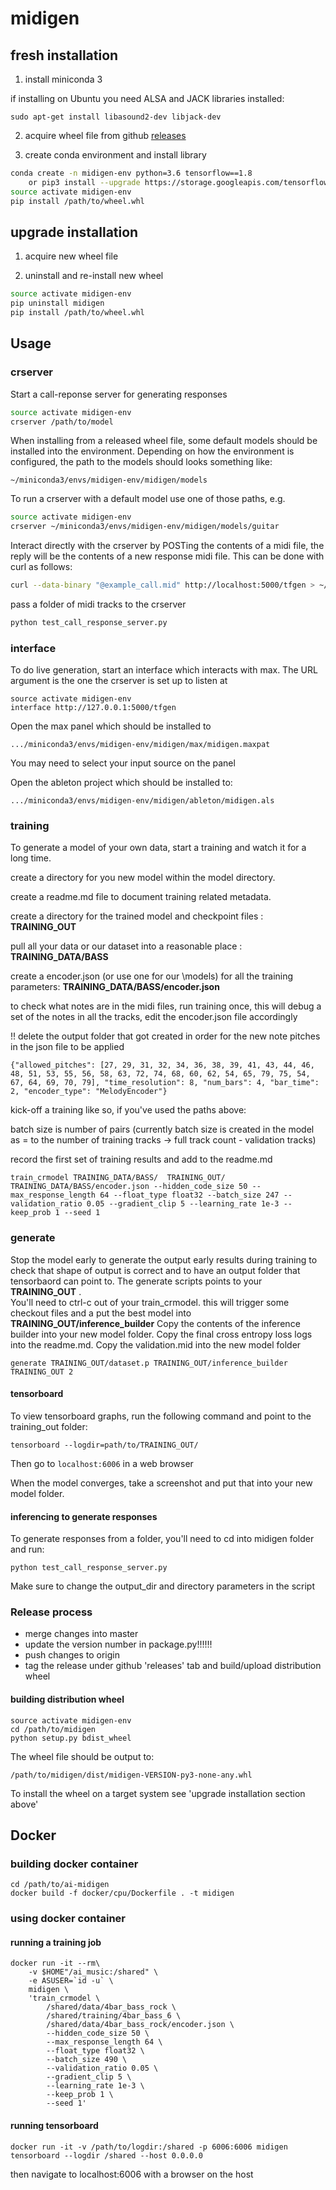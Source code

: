 # midigen

## fresh installation

1) install miniconda 3

if installing on Ubuntu you need ALSA and JACK libraries installed:

```
sudo apt-get install libasound2-dev libjack-dev
```

2) acquire wheel file from github [releases](https://github.com/adellelin/ai-midigen/releases)

3) create conda environment and install library

``` bash
conda create -n midigen-env python=3.6 tensorflow==1.8
    or pip3 install --upgrade https://storage.googleapis.com/tensorflow/mac/cpu/tensorflow-1.8.0-py3-none-any.whl
source activate midigen-env
pip install /path/to/wheel.whl
```

## upgrade installation

1) acquire new wheel file

2) uninstall and re-install new wheel

``` bash
source activate midigen-env
pip uninstall midigen
pip install /path/to/wheel.whl
```


## Usage

### crserver
Start a call-reponse server for generating responses
``` bash
source activate midigen-env
crserver /path/to/model
```

When installing from a released wheel file, some default models should be
installed into the environment. Depending on how the environment is configured, the
path to the models should looks something like:

```
~/miniconda3/envs/midigen-env/midigen/models
```

To run a crserver with a default model use one of those paths, e.g.

``` bash
source activate midigen-env
crserver ~/miniconda3/envs/midigen-env/midigen/models/guitar
```

Interact directly with the crserver by POSTing the contents of a midi file,
the reply will be the contents of a new response midi file. This can be
done with curl as follows:
``` bash
curl --data-binary "@example_call.mid" http://localhost:5000/tfgen > ~/example_response.mid
```

pass a folder of midi tracks to the crserver
``` bash
python test_call_response_server.py
```

### interface
To do live generation, start an interface which interacts with max.
The URL argument is the one the crserver is set up to listen at

``` 
source activate midigen-env
interface http://127.0.0.1:5000/tfgen
```

Open the max panel which should be installed to
```
.../miniconda3/envs/midigen-env/midigen/max/midigen.maxpat
```
You may need to select your input source on the panel

Open the ableton project which should be installed to:
```
.../miniconda3/envs/midigen-env/midigen/ableton/midigen.als
```


### training
To generate a model of your own data, start a training and watch it for a long time.

create a directory for you new model within the model directory. 

create a readme.md file to document training related metadata.

create a directory for the trained model and checkpoint files : **TRAINING_OUT**

pull all your data or our dataset into a reasonable place : **TRAINING_DATA/BASS**

create a encoder.json (or use one for our \models) for all the training parameters: **TRAINING_DATA/BASS/encoder.json**

to check what notes are in the midi files, run training once, this will debug a set of the notes in all the tracks, edit the encoder.json file accordingly

!! delete the output folder that got created in order for the new note pitches in the json file to be applied

```
{"allowed_pitches": [27, 29, 31, 32, 34, 36, 38, 39, 41, 43, 44, 46, 48, 51, 53, 55, 56, 58, 63, 72, 74, 68, 60, 62, 54, 65, 79, 75, 54, 67, 64, 69, 70, 79], "time_resolution": 8, "num_bars": 4, "bar_time": 2, "encoder_type": "MelodyEncoder"}
```

kick-off a training like so, if you've used the paths above:

batch size is number of pairs (currently batch size is created in the model as = to the number of training tracks -> full track count - validation tracks)

record the first set of training results and add to the readme.md

```
train_crmodel TRAINING_DATA/BASS/  TRAINING_OUT/ TRAINING_DATA/BASS/encoder.json --hidden_code_size 50 --max_response_length 64 --float_type float32 --batch_size 247 --validation_ratio 0.05 --gradient_clip 5 --learning_rate 1e-3 --keep_prob 1 --seed 1
```

### generate

Stop the model early to generate the output early results during training to check that shape of output is correct and to have an
output folder that tensorbaord can point to. The generate scripts points to your **TRAINING_OUT** .  
You'll need to ctrl-c out of your train_crmodel. this will trigger some checkout files and a put the best model into **TRAINING_OUT/inference_builder**
Copy the contents of the inference builder into your new model folder. Copy the final cross entropy loss logs into the readme.md.
Copy the validation.mid into the new model folder

```
generate TRAINING_OUT/dataset.p TRAINING_OUT/inference_builder TRAINING_OUT 2
```

#### tensorboard
To view tensorboard graphs, run the following command and point to the training_out folder:

```
tensorboard --logdir=path/to/TRAINING_OUT/
```

Then go to ```localhost:6006``` in a web browser

When the model converges, take a screenshot and put that into your new model folder.

#### inferencing to generate responses
To generate responses from a folder, you'll need to cd into midigen folder and run:

```
python test_call_response_server.py
```
Make sure to change the output_dir and directory parameters in the script





### Release process

 - merge changes into master
 - update the version number in package.py!!!!!!
 - push changes to origin
 - tag the release under github 'releases' tab and build/upload distribution wheel

#### building distribution wheel
```
source activate midigen-env
cd /path/to/midigen
python setup.py bdist_wheel
```

The wheel file should be output to:

```
/path/to/midigen/dist/midigen-VERSION-py3-none-any.whl
```

To install the wheel on a target system see
'upgrade installation section above'

## Docker

### building docker container

```
cd /path/to/ai-midigen
docker build -f docker/cpu/Dockerfile . -t midigen
```

### using docker container

#### running a training job

```
docker run -it --rm\
    -v $HOME"/ai_music:/shared" \
    -e ASUSER=`id -u` \
    midigen \
    'train_crmodel \
        /shared/data/4bar_bass_rock \
        /shared/training/4bar_bass_6 \
        /shared/data/4bar_bass_rock/encoder.json \
        --hidden_code_size 50 \
        --max_response_length 64 \
        --float_type float32 \
        --batch_size 490 \
        --validation_ratio 0.05 \
        --gradient_clip 5 \
        --learning_rate 1e-3 \
        --keep_prob 1 \
        --seed 1'
```

#### running tensorboard

```
docker run -it -v /path/to/logdir:/shared -p 6006:6006 midigen tensorboard --logdir /shared --host 0.0.0.0
```

then navigate to localhost:6006 with a browser on the host

